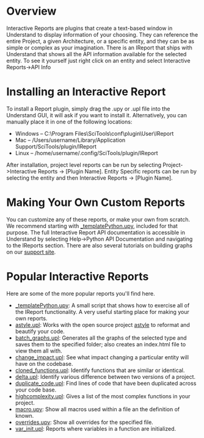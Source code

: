 # Overview
Interactive Reports are plugins that create a text-based window in Understand to display information of your choosing. They can reference the entire Project, a given Architecture, or a specific entity, and they can be as simple or complex as your imagination. There is an IReport that ships with Understand that shows all the API information available for the selected entity. To see it yourself just right click on an entity and select Interactive Reports->API Info  

# Installing an Interactive Report
To install a Report plugin, simply drag the .upy or .upl file into the Understand GUI, it will ask if you want to install it. Alternatively, you can manually place it in one of the following locations:
* Windows – C:\Program Files\SciTools\conf\plugin\User\IReport
* Mac – /Users/username/Library/Application Support/SciTools/plugin/IReport
* Linux – /home/username/.config/SciTools/plugin/IReport

After installation, project level reports can be run by selecting Project->Interactive Reports -> [Plugin Name]. Entity Specific reports can be run by selecting the entity and then Interactive Reports -> [Plugin Name].

# Making Your Own Custom Reports
You can customize any of these reports, or make your own from scratch. We recommend starting with [_templatePython.upy](https://github.com/stinb/plugins/blob/main/IReport/_templatePython.upy), included for that purpose. The full Interactive Report API documentation is accessible in Understand by selecting Help->Python API Documentation and navigating to the IReports section. There are also several tutorials on building graphs on our [support site](https://support.sciools.com).

# Popular Interactive Reports
Here are some of the more popular reports you'll find here.
* [_templatePython.upy](https://github.com/stinb/plugins/blob/main/IReport/_templatePython.upy): A small script that shows how to exercise all of the IReport functionality. A very useful starting place for making your own reports.
* [astyle.upl](https://github.com/stinb/plugins/blob/main/IReport/astyle.upl): Works with the open source project [astyle](https://astyle.sourceforge.net/) to reformat and beautify your code.
* [batch_graphs.upl](https://github.com/stinb/plugins/blob/main/IReport/batch_graphs.upl): Generates all the graphs of the selected type and saves them to the specified folder; also creates an index.html file to view them all with.
* [change_impact.upl](https://github.com/stinb/plugins/blob/main/IReport/change_impact.upl): See what impact changing a particular entity will have on the codebase.
* [cloned_functions.upl](https://github.com/stinb/plugins/blob/main/IReport/cloned_functions.upl): Identify functions that are similar or identical.
* [delta.upl](https://github.com/stinb/plugins/blob/main/IReport/delta.upl): Identify various difference between two versions of a project.
* [duplicate_code.upl](https://github.com/stinb/plugins/blob/main/IReport/duplicate_code.upl): Find lines of code that have been duplicated across your code base.
* [highcomplexity.upl](https://github.com/stinb/plugins/blob/main/IReport/highcomplexity.upl): Gives a list of the most complex functions in your project.
* [macro.upy](https://github.com/stinb/plugins/blob/main/IReport/macro.upy): Show all macros used within a file an the definition of known.
* [overrides.upy](https://github.com/stinb/plugins/blob/main/IReport/overrides.upy): Show all overrides for the specified file.
* [var_init.upl](https://github.com/stinb/plugins/blob/main/IReport/var_init.upl): Reports where variables in a function are initialized.
